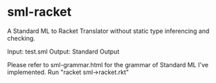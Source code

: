 sml-racket
==========

A Standard ML to Racket Translator without static type inferencing and checking.

Input: test.sml
Output: Standard Output

Please refer to sml-grammar.html for the grammar of Standard ML I've implemented.
Run "racket sml-\>racket.rkt"
